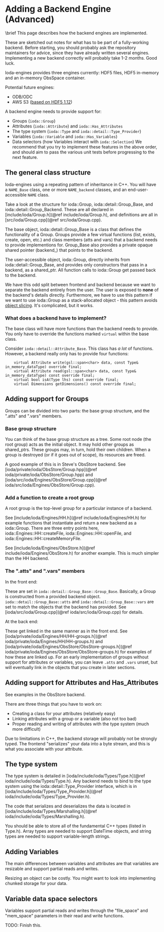 # Adding a Backend Engine (Advanced)

\brief This page describes how the backend engines are implemented.

These are sketched out notes for what has to be part of a fully-working backend. Before starting, you should probably ask the repository maintainers for advice, since they have already written several engines. Implementing a new backend correctly will probably take 1-2 months. Good luck.

Ioda-engines provides three engines currently: HDF5 files, HDF5 in-memory and an in-memory ObsSpace container.

Potential future engines:
- ODB/ODC
- AWS S3 ([based on HDF5 1.12](https://portal.hdfgroup.org/display/HDF5/New+Features+in+HDF5+Release+1.12#NewFeaturesinHDF5Release1.12-vol))

A backend engine needs to provide support for:
- Groups (```ioda::Group```)
- Attributes (```ioda::Attribute```) and ```ioda::Has_Attributes```
- The type system (```ioda::Type``` and ```ioda::detail::Type_Provider```)
- Variables (```ioda::Variable``` and ```ioda::Has_Variables```)
- Data selectors (how Variables interact with ```ioda::Selection```)
We recommend that you try to implement these features in the above order, and should aim to pass the various unit tests before progressing to the next feature.

## The general class structure

Ioda-engines using a repeating pattern of inheritance in C++. You will have a ```NAME_Base``` class, one or more ```NAME_backend``` classes, and an end-user-accessible ```NAME``` class.

Take a look at the structure for ioda::Group, ioda::detail::Group_Base, and ioda::detail::Group_Backend. These are all declared in [include/ioda/Group.h](@ref include/ioda/Group.h), and definitions are all in [src/ioda/Group.cpp](@ref src/ioda/Group.cpp).

The base object, ioda::detail::Group_Base is a class that defines the functionality of a Group. Groups provide a few virtual functions (list, exists, create, open, etc.) and class members (atts and vars) that a backend needs to provide implementions for. Group_Base also provides a private opaque shared pointer (backend_) that points to the backend.

The user-accessible object, ioda::Group, directly inherits from ioda::detail::Group_Base, and provides only constructors that pass in a backend, as a shared_ptr. All function calls to ioda::Group get passed back to the backend.

We have this odd split between frontend and backend because we want to separate the backend entirely from the user. The user is exposed to **none** of the backend's details directly. Furthermore, we have to use this pattern if we want to use ioda::Group as a stack-allocated object - this pattern avoids [object slicing](https://en.wikipedia.org/wiki/Object_slicing). It's complicated, but it works.


### What does a backend have to implement?

The base class will have more functions than the backend needs to provide. You only have to override the functions marked ```virtual``` within the base class.

Consider ```ioda::detail::Attribute_Base```. This class has *a lot* of functions. However, a backend really only has to provide four functions:
```
    virtual Attribute write(gsl::span<char> data, const Type& in_memory_dataType) override final;
    virtual Attribute read(gsl::span<char> data, const Type& in_memory_dataType) const override final;
    virtual bool isA(Type lhs) const override final;
    virtual Dimensions getDimensions() const override final;
```

## Adding support for Groups

Groups can be divided into two parts: the base group structure, and the ".atts" and ".vars" members.

### Base group structure

You can think of the base group structure as a tree. Some root node (the root group) acts as
the initial object. It may hold other groups as shared_ptrs. These groups may, in turn, hold their
own children. When a group is destroyed (or if it goes out of scope), its resources are freed.

A good example of this is in Steve's ObsStore backend. See [ioda/private/ioda/ObsStore/Group.hpp](@ref ioda/private/ioda/ObsStore/Group.hpp) and [ioda/src/ioda/Engines/ObsStore/Group.cpp](@ref ioda/src/ioda/Engines/ObsStore/Group.cpp).

### Add a function to create a root group

A root group is the top-level group for a particular instance of a backend.

See [include/ioda/Engines/HH.h](@ref include/ioda/Engines/HH.h) for example functions that
instantiate and return a new backend as a ioda::Group. There are three entry points here, ioda::Engines::HH::createFile, ioda::Engines::HH::openFile, and ioda::Engines::HH::createMemoryFile.

See [include/ioda/Engines/ObsStore.h](@ref include/ioda/Engines/ObsStore.h) for another example. This is much simpler than the HH backend.

### The ".atts" and ".vars" members

In the front end:

These are set in ```ioda::detail::Group_Base::Group_Base```. Basically, a Group is constructed from a provided
backend object. ```ioda::detail::Group_Base::atts``` and ```ioda::detail::Group_Base::vars``` are set to match the objects that the backend
has provided. See [ioda/src/ioda/Group.cpp](@ref ioda/src/ioda/Group.cpp) for details.

At the back end:

These get linked in the same manner as in the front end. See [ioda/private/ioda/Engines/HH/HH-groups.h](@ref ioda/private/ioda/Engines/HH/HH-groups.h) and
[ioda/private/ioda/Engines/ObsStore/ObsStore-groups.h](@ref ioda/private/ioda/Engines/ObsStore/ObsStore-groups.h) for examples of how these
are linked up. For an early implementation of groups without support for attributes or variables, you
can leave ```.atts``` and ```.vars``` unset, but will eventually link in the objects that you create in later sections.

## Adding support for Attributes and Has_Attributes

See examples in the ObsStore backend.

There are three things that you have to work on:
- Creating a class for your attributes (relatively easy)
- Linking attributes with a group or a variable (also not too bad)
- Proper reading and writing of attributes with the type system (much more difficult)

Due to limitations in C++, the backend storage will probably not be strongly typed. The
frontend "serializes" your data into a byte stream, and this is what you associate with your attribute.

## The type system

The type system is detailed in [ioda/include/ioda/Types/Type.h](@ref ioda/include/ioda/Types/Type.h).
Any backend needs to bind to the type system using the ioda::detail::Type_Provider interface,
which is in [ioda/include/ioda/Types/Type_Provider.h](@ref ioda/include/ioda/Types/Type_Provider.h).

The code that serializes and deserializes the data is located in 
[ioda/include/ioda/Types/Marshalling.h](@ref ioda/include/ioda/Types/Marshalling.h).

You should be able to store all of the fundamental C++ types (listed in Type.h). Array types are
needed to support DateTime objects, and string types are needed to support variable-length strings.

## Adding Variables

The main differences between variables and attributes are that variables are resizable and support
partial reads and writes.

Resizing an object can be costly. You might want to look into implementing chunked storage for
your data.

## Variable data space selectors

Variables support partial reads and writes through the "file_space" and "mem_space" parameters in
their read and write functions. 

TODO: Finish this.
